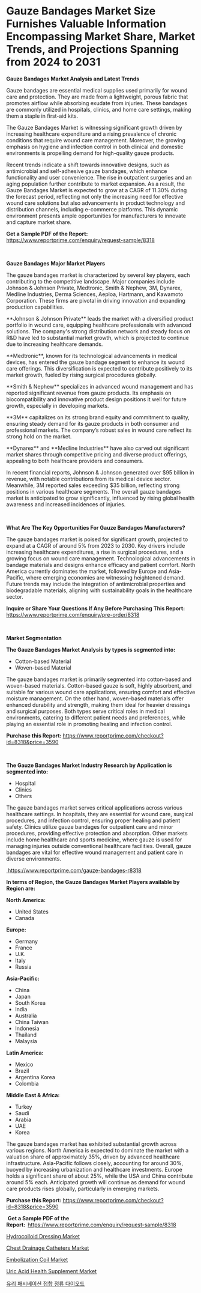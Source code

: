 <p><h1>Gauze Bandages Market Size Furnishes Valuable Information Encompassing Market Share, Market Trends, and Projections Spanning from 2024 to 2031</h1></p><p><strong>Gauze Bandages Market Analysis and Latest Trends</strong></p>
<p><p>Gauze bandages are essential medical supplies used primarily for wound care and protection. They are made from a lightweight, porous fabric that promotes airflow while absorbing exudate from injuries. These bandages are commonly utilized in hospitals, clinics, and home care settings, making them a staple in first-aid kits. </p><p>The Gauze Bandages Market is witnessing significant growth driven by increasing healthcare expenditure and a rising prevalence of chronic conditions that require wound care management. Moreover, the growing emphasis on hygiene and infection control in both clinical and domestic environments is propelling demand for high-quality gauze products. </p><p>Recent trends indicate a shift towards innovative designs, such as antimicrobial and self-adhesive gauze bandages, which enhance functionality and user convenience. The rise in outpatient surgeries and an aging population further contribute to market expansion. As a result, the Gauze Bandages Market is expected to grow at a CAGR of 11.30% during the forecast period, reflecting not only the increasing need for effective wound care solutions but also advancements in product technology and distribution channels, including e-commerce platforms. This dynamic environment presents ample opportunities for manufacturers to innovate and capture market share.</p></p>
<p><strong>Get a Sample PDF of the Report:&nbsp;</strong> <a href="https://www.reportprime.com/enquiry/request-sample/8318">https://www.reportprime.com/enquiry/request-sample/8318</a></p>
<p>&nbsp;</p>
<p><strong>Gauze Bandages Major Market Players</strong></p>
<p><p>The gauze bandages market is characterized by several key players, each contributing to the competitive landscape. Major companies include Johnson & Johnson Private, Medtronic, Smith & Nephew, 3M, Dynarex, Medline Industries, Derma Sciences, Aeploa, Hartmann, and Kawamoto Corporation. These firms are pivotal in driving innovation and expanding production capabilities.</p><p>**Johnson & Johnson Private** leads the market with a diversified product portfolio in wound care, equipping healthcare professionals with advanced solutions. The company's strong distribution network and steady focus on R&D have led to substantial market growth, which is projected to continue due to increasing healthcare demands.</p><p>**Medtronic**, known for its technological advancements in medical devices, has entered the gauze bandage segment to enhance its wound care offerings. This diversification is expected to contribute positively to its market growth, fueled by rising surgical procedures globally.</p><p>**Smith & Nephew** specializes in advanced wound management and has reported significant revenue from gauze products. Its emphasis on biocompatibility and innovative product design positions it well for future growth, especially in developing markets.</p><p>**3M** capitalizes on its strong brand equity and commitment to quality, ensuring steady demand for its gauze products in both consumer and professional markets. The company’s robust sales in wound care reflect its strong hold on the market.</p><p>**Dynarex** and **Medline Industries** have also carved out significant market shares through competitive pricing and diverse product offerings, appealing to both healthcare providers and consumers.</p><p>In recent financial reports, Johnson & Johnson generated over $95 billion in revenue, with notable contributions from its medical device sector. Meanwhile, 3M reported sales exceeding $35 billion, reflecting strong positions in various healthcare segments. The overall gauze bandages market is anticipated to grow significantly, influenced by rising global health awareness and increased incidences of injuries.</p></p>
<p>&nbsp;</p>
<p><strong>What Are The Key Opportunities For Gauze Bandages Manufacturers?</strong></p>
<p><p>The gauze bandages market is poised for significant growth, projected to expand at a CAGR of around 5% from 2023 to 2030. Key drivers include increasing healthcare expenditures, a rise in surgical procedures, and a growing focus on wound care management. Technological advancements in bandage materials and designs enhance efficacy and patient comfort. North America currently dominates the market, followed by Europe and Asia-Pacific, where emerging economies are witnessing heightened demand. Future trends may include the integration of antimicrobial properties and biodegradable materials, aligning with sustainability goals in the healthcare sector. </p></p>
<p><strong>Inquire or Share Your Questions If Any Before Purchasing This Report:</strong> <a href="https://www.reportprime.com/enquiry/pre-order/8318">https://www.reportprime.com/enquiry/pre-order/8318</a></p>
<p>&nbsp;</p>
<p><strong>Market Segmentation</strong></p>
<p><strong>The Gauze Bandages Market Analysis by types is segmented into:</strong></p>
<p><ul><li>Cotton-based Material</li><li>Woven-based Material</li></ul></p>
<p><p>The gauze bandages market is primarily segmented into cotton-based and woven-based materials. Cotton-based gauze is soft, highly absorbent, and suitable for various wound care applications, ensuring comfort and effective moisture management. On the other hand, woven-based materials offer enhanced durability and strength, making them ideal for heavier dressings and surgical purposes. Both types serve critical roles in medical environments, catering to different patient needs and preferences, while playing an essential role in promoting healing and infection control.</p></p>
<p><strong>Purchase this Report:&nbsp;</strong><a href="https://www.reportprime.com/checkout?id=8318&price=3590">https://www.reportprime.com/checkout?id=8318&price=3590</a></p>
<p>&nbsp;</p>
<p><strong>The Gauze Bandages Market Industry Research by Application is segmented into:</strong></p>
<p><ul><li>Hospital</li><li>Clinics</li><li>Others</li></ul></p>
<p><p>The gauze bandages market serves critical applications across various healthcare settings. In hospitals, they are essential for wound care, surgical procedures, and infection control, ensuring proper healing and patient safety. Clinics utilize gauze bandages for outpatient care and minor procedures, providing effective protection and absorption. Other markets include home healthcare and sports medicine, where gauze is used for managing injuries outside conventional healthcare facilities. Overall, gauze bandages are vital for effective wound management and patient care in diverse environments.</p></p>
<p><a href="https://www.reportprime.com/gauze-bandages-r8318">&nbsp;https://www.reportprime.com/gauze-bandages-r8318</a></p>
<p><strong>In terms of Region, the Gauze Bandages Market Players available by Region are:</strong></p>
<p>
    <p> <strong> North America: </strong>
        <ul>
            <li>United States</li>
            <li>Canada</li>
        </ul>
        </p> 
    <p> <strong> Europe: </strong>
        <ul>
            <li>Germany</li>
            <li>France</li>
            <li>U.K.</li>
            <li>Italy</li>
            <li>Russia</li>
        </ul>
        </p> 
    <p> <strong> Asia-Pacific: </strong>
        <ul>
            <li>China</li>
            <li>Japan</li>
            <li>South Korea</li>
            <li>India</li>
            <li>Australia</li>
            <li>China Taiwan</li>
            <li>Indonesia</li>
            <li>Thailand</li>
            <li>Malaysia</li>
        </ul>
        </p> 
    <p> <strong> Latin America: </strong>
        <ul>
            <li>Mexico</li>
            <li>Brazil</li>
            <li>Argentina Korea</li>
            <li>Colombia</li>
        </ul>
        </p> 
    <p> <strong> Middle East & Africa: </strong>
        <ul>
            <li>Turkey</li>
            <li>Saudi</li>
            <li>Arabia</li>
            <li>UAE</li>
            <li>Korea</li>
        </ul>
    </p>
    </p>
<p><p>The gauze bandages market has exhibited substantial growth across various regions. North America is expected to dominate the market with a valuation share of approximately 35%, driven by advanced healthcare infrastructure. Asia-Pacific follows closely, accounting for around 30%, buoyed by increasing urbanization and healthcare investments. Europe holds a significant share of about 25%, while the USA and China contribute around 5% each. Anticipated growth will continue as demand for wound care products rises globally, particularly in emerging markets.</p></p>
<p><strong>Purchase this Report: </strong><a href="https://www.reportprime.com/checkout?id=8318&price=3590">https://www.reportprime.com/checkout?id=8318&price=3590</a></p>
<p>&nbsp;<strong>Get a Sample PDF of the Report:&nbsp;&nbsp;</strong><a href="https://www.reportprime.com/enquiry/request-sample/8318">https://www.reportprime.com/enquiry/request-sample/8318</a></p>
<p><strong></strong></p>
<p><p><a href="https://github.com/MarlinNader2023/Market-Research-Report-List-1/blob/main/hydrocolloid-dressing-market.md">Hydrocolloid Dressing Market</a></p><p><a href="https://medium.com/@hskdk2672/global-chest-drainage-catheters-market-size-is-expected-to-experience-a-cagr-of-4-7-d4120224b504">Chest Drainage Catheters Market</a></p><p><a href="https://github.com/santosh758595/Market-Research-Report-List-6/blob/main/embolization-coil-market.md">Embolization Coil Market</a></p><p><a href="https://issuu.com/reportprime-2/docs/uric-acid-health-supplement-market-_0872404eede694">Uric Acid Health Supplement Market</a></p><p><a href="https://medium.com/@wallacecumfgmings567556/%EC%84%B8%EA%B3%84-glass-passivated-junction-rectifier-diode-market-%EC%9D%80-2024%EC%97%90%EC%84%9C-2031%EB%A1%9C-%EC%97%B0%ED%8F%89%EA%B7%A0-%EC%A6%9D%EA%B0%80%EC%9C%A8%EC%9D%84-%EB%B3%B4%EC%9D%BC-%EA%B2%83%EC%9C%BC%EB%A1%9C-%EC%98%88%EC%83%81%EB%90%A9%EB%8B%88%EB%8B%A4-9dfb096dc66c">유리 패시베이션 접합 정류 다이오드</a></p></p>